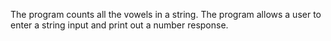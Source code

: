 The program counts all the vowels in a string. The program allows a user to enter a string input and print out a number 
response.
